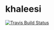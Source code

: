 # khaleesi

[![Travis Build Status](https://travis-ci.com/Valodim/khaleesi.svg?branch=master)](https://travis-ci.com/Valodim/khaleesi)

